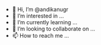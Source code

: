 - 👋 Hi, I’m @andikanugr
- 👀 I’m interested in ...
- 🌱 I’m currently learning ...
- 💞️ I’m looking to collaborate on ...
- 📫 How to reach me ...

<!---
andikanugr/andikanugr is a ✨ special ✨ repository because its `README.md` (this file) appears on your GitHub profile.
You can click the Preview link to take a look at your changes.
--->
